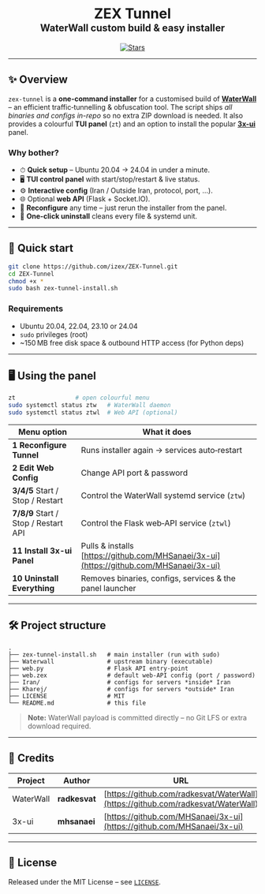<!-- README.md for izex/zex-tunnel -->

<h1 align="center">
  ZEX Tunnel<br/>
  <sub><sup>WaterWall custom build &amp; easy installer</sup></sub>
</h1>

<p align="center">
  <a href="https://github.com/izex/zex-tunnel/stargazers"><img alt="Stars" src="https://img.shields.io/github/stars/izex/zex-tunnel?style=flat-square"></a>
</p>

---

## ✨ Overview

`zex-tunnel` is a **one-command installer** for a customised build of
[**WaterWall**](https://github.com/radkesvat/WaterWall) – an efficient traffic‐tunnelling &
obfuscation tool. The script ships *all binaries and configs in-repo* so no extra
ZIP download is needed. It also provides a colourful **TUI panel** (`zt`) and an
option to install the popular [**3x-ui**](https://github.com/MHSanaei/3x-ui) panel.

### Why bother?

* ⏱ **Quick setup** – Ubuntu 20.04 → 24.04 in under a minute.
* 🖥 **TUI control panel** with start/stop/restart & live status.
* ⚙️ **Interactive config** (Iran / Outside Iran, protocol, port, …).
* 🌐 Optional **web API** (Flask + Socket.IO).
* 🔄 **Reconfigure** any time – just rerun the installer from the panel.
* 🧹 **One-click uninstall** cleans every file & systemd unit.

---

## 🚀 Quick start

```bash
git clone https://github.com/izex/ZEX-Tunnel.git
cd ZEX-Tunnel
chmod +x *
sudo bash zex-tunnel-install.sh
```

### Requirements

* Ubuntu 20.04, 22.04, 23.10 or 24.04
* `sudo` privileges (root)
* \~150 MB free disk space & outbound HTTP access (for Python deps)

---

## 🖥 Using the panel

```bash
zt                 # open colourful menu
sudo systemctl status ztw   # WaterWall daemon
sudo systemctl status ztwl  # Web API (optional)
```

| Menu option                          | What it does                                                                            |
| ------------------------------------ | --------------------------------------------------------------------------------------- |
| **1 Reconfigure Tunnel**             | Runs installer again → services auto‑restart                                            |
| **2 Edit Web Config**                | Change API port & password                                                              |
| **3/4/5** Start / Stop / Restart     | Control the WaterWall systemd service (`ztw`)                                           |
| **7/8/9** Start / Stop / Restart API | Control the Flask web‑API service (`ztwl`)                                              |
| **11 Install 3x-ui Panel**           | Pulls & installs [https://github.com/MHSanaei/3x-ui](https://github.com/MHSanaei/3x-ui) |
| **10 Uninstall Everything**          | Removes binaries, configs, services & the panel launcher                                |

---

## 🛠 Project structure

```
.
├── zex-tunnel-install.sh   # main installer (run with sudo)
├── Waterwall               # upstream binary (executable)
├── web.py                  # Flask API entry‑point
├── web.zex                 # default web‑API config (port / password)
├── Iran/                   # configs for servers *inside* Iran
├── Kharej/                 # configs for servers *outside* Iran
├── LICENSE                 # MIT
└── README.md               # this file
```

> **Note:** WaterWall payload is committed directly – no Git LFS or extra download required.

---

## 🙏 Credits

| Project   | Author        | URL                                                                              |
| --------- | ------------- | -------------------------------------------------------------------------------- |
| WaterWall | **radkesvat** | [https://github.com/radkesvat/WaterWall](https://github.com/radkesvat/WaterWall) |
| 3x-ui     | **mhsanaei**  | [https://github.com/MHSanaei/3x-ui](https://github.com/MHSanaei/3x-ui)           |

---

## 📜 License

Released under the MIT License – see [`LICENSE`](LICENSE).
